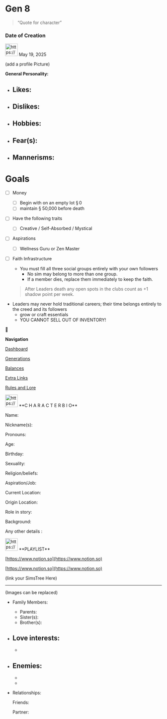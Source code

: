 # Gen 8

> “Quote for character”
> 

### Date of Creation

<aside>
<img src="https://www.notion.so/icons/calendar_gray.svg" alt="https://www.notion.so/icons/calendar_gray.svg" width="40px" /> May 19, 2025

</aside>

[](https://www.notion.so)

(add a profile Picture)

**General Personality:**

- **Likes:**
    - 
- **Dislikes:**
    - 
- **Hobbies:**
    - 
- **Fear(s):**
    - 
- **Mannerisms:**
    - 

# Goals

- [ ]  Money
    - [ ]  Begin with on an empty lot § 0
    - [ ]  maintain § 50,000 before death
- [ ]  Have the following traits
    - [ ]  Creative / Self-Absorbed / Mystical
- [ ]  Aspirations
    - [ ]  Wellness Guru or Zen Master
- [ ]  Faith Infrastructure
    - You must fill all three social groups entirely with your own followers
        - No sim may belong to more than one group.
        - If a member dies, replace them immediately to keep the faith.
    
    > After Leaders death any open spots in the clubs count as +1 shadow point per week.
    > 
- Leaders may never hold traditional careers; their time belongs entirely to the creed and its followers
    - grow or craft essentials
    - YOU CANNOT SELL OUT OF INVENTORY!

<aside>
🔱

 **Navigation**

[Dashboard](https://www.notion.so/Gen-1-The-Believer-28deed3eb831804c8e46d7b9bf9765e3?pvs=21)

[Generations](Generations%2028deed3eb8318072b52ecab4abfdfe75.md)

[Balances](https://www.notion.so/Balances-28deed3eb83180499a96f5efdb2c127e?pvs=21)

[Extra Links](https://www.notion.so/Extra-Links-28deed3eb831804ebeb3cf77a7f9699a?pvs=21)

[Rules and Lore](https://www.notion.so/Rules-Lore-28deed3eb83180b1965afd46279ad482?pvs=21)

</aside>

<aside>
<img src="https://www.notion.so/icons/forward_gray.svg" alt="https://www.notion.so/icons/forward_gray.svg" width="40px" /> **C H A R A C T E R   B I O**

Name:

Nickname(s): 

Pronouns:

Age:

Birthday:

Sexuality:

Religion/beliefs:

Aspiration/Job: 

Current Location: 

Origin Location:

Role in story:

Background: 

Any other details :

</aside>

<aside>
<img src="https://www.notion.so/icons/playback-pause_gray.svg" alt="https://www.notion.so/icons/playback-pause_gray.svg" width="40px" /> **PLAYLIST**

</aside>

[https://www.notion.so](https://www.notion.so)

[https://www.notion.so](https://www.notion.so)

(link your SimsTree Here)

---

[](https://www.notion.so)

(Images can be replaced)

- Family Members:
    - Parents:
    - Sister(s):
    - Brother(s):
- Love interests:
    - 
    - 
- Enemies:
    - 
    - 
    - 
- Relationships:
    
    Friends:
    
    Partner: